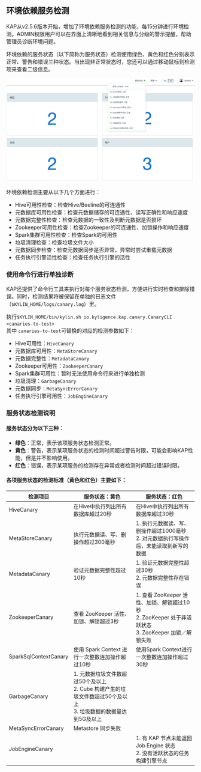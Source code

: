 ## 环境依赖服务检测
KAP从v2.5.6版本开始，增加了环境依赖服务检测的功能，每15分钟进行环境检测。ADMIN权限用户可以在界面上清晰地看到相关信息与分级的警示提醒，帮助管理员诊断环境问题。

环境依赖的服务状态（以下简称为服务状态）检测使用绿色、黄色和红色分别表示正常、警告和错误三种状态。当出现非正常状态时，您还可以通过移动鼠标到检测项来查看二级信息。

![服务状态检测](images/service_status.cn.png)

环境依赖检测主要从以下几个方面进行：

* Hive可用性检查：检查Hive/Beeline的可连通性
* 元数据库可用性检查：检查元数据储存的可连通性、读写正确性和响应速度
* 元数据完整性检查：检查元数据的一致性及判断元数据是否损坏
* Zookeeper可用性检查：检查Zookeeper的可连通性、加锁操作和响应速度
* Spark集群可用性检查：检查Spark的可用性
* 垃圾清理检查：检查垃圾文件大小
* 元数据同步检查：检查元数据同步是否异常，异常时尝试重载元数据
* 任务执行引擎活性检查：检查任务执行引擎的活性


### 使用命令行进行单独诊断
KAP还提供了命令行工具来执行对每个服务状态检测，方便进行实时检查和排除错误。同时，检测结果将被保留在单独的日志文件（`$KYLIN_HOME/logs/canary.log`）里。</p>

执行`$KYLIN_HOME/bin/kylin.sh io.kyligence.kap.canary.CanaryCLI <canaries-to-test>`<br />
其中 <code>canaries-to-test</code>可替换的对应的检测参数如下：
 
 * Hive可用性：<code>HiveCanary</code>
 * 元数据库可用性：<code>MetaStoreCanary</code>
 * 元数据完整性：<code>MetadataCanary</code>
 * Zookeeper可用性：<code>ZookeeperCanary</code>
 * Spark集群可用性：暂时无法使用命令行来进行单独检测
 * 垃圾清理：<code>GarbageCanary</code>
 * 元数据同步：<code>MetaSyncErrorCanary</code>
 * 任务执行引擎可用性：<code>JobEngineCanary</code>
 



### 服务状态检测说明
#### 服务状态分为以下三种：

+ **绿色**：正常，表示该项服务状态检测正常。
+ **黄色**：警告，表示某项服务状态的检测时间超过警告时限，可能会影响KAP性能，但是并不影响使用。
+ **红色**：错误，表示某项服务的检测存在异常或者检测时间超过错误时限。

#### 各项服务状态的检测标准（黄色和红色）主要如下：

| 检测项目              | 服务状态：黄色                                               | 服务状态：红色                                               |
| --------------------- | ------------------------------------------------------------ | ------------------------------------------------------------ |
| HiveCanary            | 在Hive中执行列出所有数据库超过20秒                                   | 在Hive中执行列出所有数据库超过30秒                                   |
| MetaStoreCanary       | 执行元数据读、写、删操作超过300毫秒                          | 1. 执行元数据读、写、删操作超过1000毫秒 <br />2. 对元数据执行写操作后，未能读取到新写的数据 |
| MetadataCanary        | 验证元数据完整性超过10秒                                     | 1. 验证元数据完整性超过30秒 <br />2. 元数据完整性存在错误     |
| ZookeeperCanary       | 查看 ZooKeeper 活性、加锁、解锁超过3秒                         | 1. 查看 ZooKeeper 活性、加锁、解锁超过10秒<br />2. ZooKeeper 处于非活跃状态<br />3. ZooKeeper 加锁／解锁失败 |
| SparkSqlContextCanary | 使用 Spark Context 进行一次整数连加操作超过10秒                | 使用Spark Context进行一次整数连加操作超过30秒                |
| GarbageCanary         | 1. 元数据垃圾文件数超过50个及以上 <br>2. Cube 构建产生的垃圾文件数超过50个及以上<br>3. 垃圾数据的数据量达到5G及以上 |                                                              |
| MetaSyncErrorCanary   | Metastore 同步失败                                            |                                                              |
| JobEngineCanary       |                                                              | 1. 有 KAP 节点未能返回 Job Engine 状态 <br />2. 没有活跃状态的任务构建引擎节点 |
